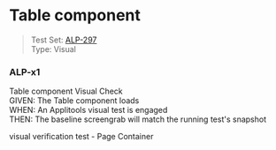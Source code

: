 # Table component
> Test Set: [ALP-297](https://everfi.atlassian.net/browse/ALP-297)    
Type: Visual

<!-- include: cypress/integration/blacksmith/table.js -->

### ALP-x1

Table component Visual Check\
GIVEN: The Table component loads\
WHEN: An Applitools visual test is engaged\
THEN: The baseline screengrab will match the running test's snapshot

visual verification test - Page Container

<!-- /include: cypress/integration/blacksmith/table.js -->